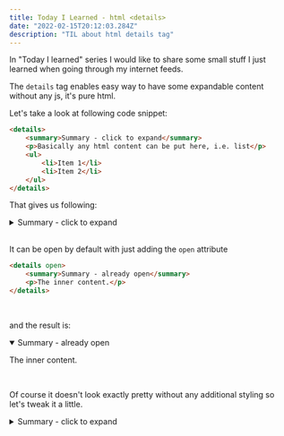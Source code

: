 ```yaml
---
title: Today I Learned - html <details>
date: "2022-02-15T20:12:03.284Z"
description: "TIL about html details tag"
---
```


In "Today I learned" series I would like to share some small stuff I just learned when going through my internet feeds.

The ```details``` tag enables easy way to have some expandable content without any js, it's pure html.

Let's take a look at following code snippet:

```html
<details>
    <summary>Summary - click to expand</summary>
    <p>Basically any html content can be put here, i.e. list</p>
    <ul>
        <li>Item 1</li>
        <li>Item 2</li>
    </ul>
</details>
```

That gives us following:

<div class="details">
    <details>
        <summary>Summary - click to expand</summary>
        <p>Basically any html content can be put here.</p>
        i.e. list
        <ul>
            <li>Item 1</li>
            <li>Item 2</li>
        </ul>
    </details>
</div>

<br/>

It can be open by default with just adding the ```open``` attribute

```html
<details open>
    <summary>Summary - already open</summary>
    <p>The inner content.</p>
</details>
```

<br/>
<p>and the result is:</p>

<div class="details">
    <details open>
        <summary>Summary - already open</summary>
        <p>The inner content.</p>
    </details>
</div>

<br/>
<p>Of course it doesn't look exactly pretty without any additional styling so let's tweak it a little.</p>

<div class="details tweaked">
    <details>
        <summary>Summary - click to expand</summary>
        <h4>Reasons to use this:</h4>
        <ul>
            <li>It's simple</li>
            <li>It's easy</li>
            <li>It's fun</li>
        </ul>
    </details>
</div>